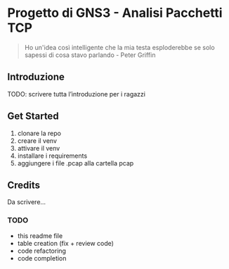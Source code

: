 # Progetto di GNS3 - Analisi Pacchetti TCP

> Ho un'idea così intelligente che la mia testa esploderebbe se solo sapessi di cosa stavo parlando - Peter Griffin

## Introduzione

TODO: scrivere tutta l’introduzione per i ragazzi

## Get Started


1. clonare la repo
2. creare il venv
3. attivare il venv
4. installare i requirements
5. aggiungere i file .pcap alla cartella pcap

## Credits

Da scrivere…

### TODO

* this readme file
* table creation (fix + review code)
* code refactoring
* code completion



